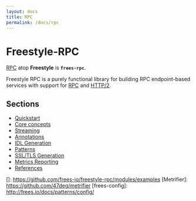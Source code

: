 ```yaml
---
layout: docs
title: RPC
permalink: /docs/rpc
---
```


# Freestyle-RPC

[RPC] atop **Freestyle** is **`frees-rpc`**.

Freestyle RPC is a purely functional library for building RPC endpoint-based services with support for [RPC] and [HTTP/2].

## Sections

* [Quickstart](/docs/rpc/quickstart)
* [Core concepts](/docs/rpc/core-concepts)
* [Streaming](/docs/rpc/streaming)
* [Annotations](/docs/rpc/annotations)
* [IDL Generation](/docs/rpc/idl-generation)
* [Patterns](/docs/rpc/patterns)
* [SSL/TLS Generation](/docs/rpc/ssl-tls)
* [Metrics Reporting](/docs/rpc/metrics-reporting)
* [References](/docs/rpc/references)

[RPC]: https://en.wikipedia.org/wiki/Remote_procedure_call
[HTTP/2]: https://http2.github.io/
[gRPC]: https://grpc.io/
[frees-rpc]: https://github.com/frees-io/freestyle-rpc
[Java gRPC]: https://github.com/grpc/grpc-java
[JSON]: https://en.wikipedia.org/wiki/JSON
[gRPC guide]: https://grpc.io/docs/guides/
[@tagless algebra]: http://frees.io/docs/core/algebras/
[PBDirect]: https://github.com/btlines/pbdirect
[scalameta]: https://github.com/scalameta/scalameta
[Monix]: https://monix.io/
[cats-effect]: https://github.com/typelevel/cats-effect
[]: https://github.com/frees-io/freestyle-rpc/modules/examples
[Metrifier]: https://github.com/47deg/metrifier
[frees-config]: http://frees.io/docs/patterns/config/